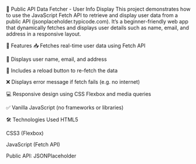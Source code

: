 📡 Public API Data Fetcher - User Info Display
This project demonstrates how to use the JavaScript Fetch API to retrieve and display user data from a public API (jsonplaceholder.typicode.com). It’s a beginner-friendly web app that dynamically fetches and displays user details such as name, email, and address in a responsive layout.

🚀 Features
📥 Fetches real-time user data using Fetch API

👤 Displays user name, email, and address

🔁 Includes a reload button to re-fetch the data

❌ Displays error message if fetch fails (e.g. no internet)

💻 Responsive design using CSS Flexbox and media queries

✅ Vanilla JavaScript (no frameworks or libraries)

🛠️ Technologies Used
HTML5

CSS3 (Flexbox)

JavaScript (Fetch API)

Public API: JSONPlaceholder

